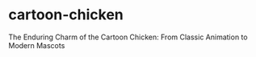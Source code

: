 # cartoon-chicken
The Enduring Charm of the Cartoon Chicken: From Classic Animation to Modern Mascots
